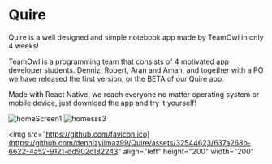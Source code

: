 # Quire
Quire is a well designed and simple notebook app made by TeamOwl in only 4 weeks!

TeamOwl is a programming team that consists of 4 motivated app developer students. Denniz, Robert, Aran and Aman, 
and together with a PO we have released the first version, or the BETA of our Quire app.

Made with React Native, we reach everyone no matter operating system or mobile device, just download the app and try it yourself!

![homeScreen1](https://github.com/dennizyilmaz99/Quire/assets/32544623/501f28c5-b225-4c20-934b-089b673ae41e)
![homesss3](https://github.com/dennizyilmaz99/Quire/assets/32544623/637a268b-6622-4a52-9121-dd902c182243)

<img src="https://github.com/favicon.ico](https://github.com/dennizyilmaz99/Quire/assets/32544623/637a268b-6622-4a52-9121-dd902c182243" align="left" height="200" width="200"</img>
